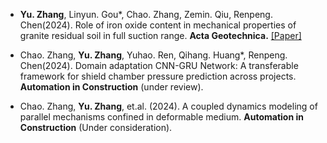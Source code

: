 - <strong>Yu. Zhang</strong>, Linyun. Gou*, Chao. Zhang, Zemin. Qiu, Renpeng. Chen(2024). Role of iron oxide content in mechanical properties of granite residual
soil in full suction range. <strong>Acta Geotechnica.</strong> [[Paper]](https://doi.org/10.1007/s11440-023-02215-6)

- Chao. Zhang, <strong>Yu. Zhang</strong>, Yuhao. Ren, Qihang. Huang*, Renpeng. Chen(2024). Domain adaptation CNN-GRU Network: A transferable framework for shield chamber pressure prediction across projects. <strong>Automation in Construction</strong> (under review).

- Chao. Zhang, <strong>Yu. Zhang</strong>, et.al. (2024). A coupled dynamics modeling of parallel mechanisms confined in deformable medium. <strong>Automation in Construction</strong> (Under consideration). 


